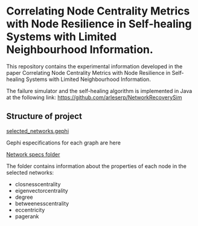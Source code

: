 # Correlating Node Centrality Metrics with Node Resilience in Self-healing Systems with Limited Neighbourhood Information.

This repository contains the experimental information developed in the paper  Correlating Node Centrality Metrics with Node Resilience in Self-healing Systems with Limited Neighbourhood Information.

The failure simulator and the self-healing algorithm is implemented in Java at the following link: https://github.com/arleserp/NetworkRecoverySim

## Structure of project 

[selected_networks.gephi](https://github.com/arleserp/CorrelatingNodeCentrality/blob/main/selected_networks.gephi)

Gephi especifications for each graph are here 

[Network specs folder](https://github.com/arleserp/CorrelatingNodeCentrality/tree/main/network_specs)

The folder contains information about the properties of each node in the selected networks:

- closnesscentrality
- eigenvectorcentrality
- degree
- betweenesscentrality
- eccentricity
- pagerank



